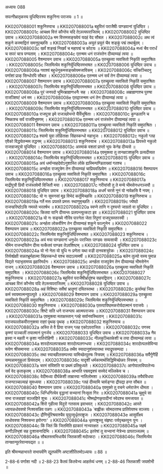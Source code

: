 अध्यायः 088

सपत्नीभ्रातृकस्य युधिष्ठिरस्य शकुनिना पराजयः ॥ 1 ॥

KK0207088001	शकुनिरुवाच ॥
KK0207088001a	बहुवित्तं पराजैषीः पाण्डवानां युधिष्ठिर ।
KK0207088001c	आचक्ष्व वित्तं कौन्तेय यदि तेऽस्त्यपराजितम् ॥
KK0207088002	युधिष्ठिर उवाच ॥
KK0207088002a	मम वित्तमसङ्ख्येयं यदहं वेद सौबल ।
KK0207088002c	अथ त्वं शकुने कस्माद्वित्तं समनुपृच्छसि ॥
KK0207088003a	अयुतं प्रयुतं चैव शङ्कुं पद्मं तथार्बुदम् ।
KK0207088003c	खर्वं शङ्खं निखर्वं च महापद्मं च कोटयः ॥
KK0207088004a	मध्यं चैव परार्धं च सपरं चात्र पण्यताम् ।
KK0207088004c	एतन्मम धनं राजंस्तेन दीव्याम्यहं त्वया ॥
KK0207088005	वैशम्पायन उवाच ॥
KK0207088005a	एतच्छ्रुत्वा व्यवसितो निकृतिं समुपाश्रितः ।
KK0207088005c	जितमित्येव शकुनिर्युधिष्ठिरमभाषत ॥
KK0207088006	युधिष्ठिर उवाच ॥
KK0207088006a	गवाश्वं बहुधेनूकमसङ्ख्येयमजाविकम् ।
KK0207088006c	यत्किञ्चिदनु पर्णाशां प्राक् सिन्धोरपि सौबल ।
KK0207088006e	एतन्मम धनं सर्वं तेन दीव्याम्यहं त्वया ॥
KK0207088007	वैशम्पायन उवाच ॥
KK0207088007a	एतच्छ्रुत्वा व्यवसितो निकृतिं समुपाश्रितः ।
KK0207088007c	जितमित्येव शकुनिर्युधिष्ठिरमभाषत ॥
KK0207088008	युधिष्ठिर उवाच ॥
KK0207088008a	पुरं जनपदो भूमिरब्राह्मणधनैः सह ।
KK0207088008c	अब्राह्मणाश्च पुरुषा राजञ्शिष्टं धनं मम ।
KK0207088008e	एतद्राजन्मम धनं तेन दीव्याम्यहं त्वया ॥
KK0207088009	वैशम्पायन उवाच ॥
KK0207088009a	एतच्छ्रुत्वा व्यवसितो निकृतिं समुपाश्रितः ।
KK0207088009c	जितमित्येव शकुनिर्युधिष्ठिरमभाषत ॥
KK0207088010	युधिष्ठिर उवाच ॥
KK0207088010a	राजपुत्रा इमे राजञ्छोभन्ते यैर्विभूषिताः ।
KK0207088010c	कुण्डलानि च निष्काश्च सर्वं राजविभूषणम् ।
KK0207088010e	एतन्मम धनं राजंस्तेन दीव्याम्यहं त्वया ॥
KK0207088011	वैशम्पायन उवाच ॥
KK0207088011a	एतच्छ्रुत्वा व्यवसितो निकृतिं समुपाश्रितः ।
KK0207088011c	जितमित्येव शकुनिर्युधिष्ठिरमभाषत ॥
KK0207088012	युधिष्ठिर उवाच ॥
KK0207088012a	श्यामो युवा लोहिताक्षः सिंहस्कन्धो महाभुजः ।
KK0207088012c	नकुलो ग्लह एवैको विद्ध्येतन्मम तद्धनम् ॥
KK0207088013	शकुनिरुवाच ।
KK0207088013a	प्रियस्ते नकुलो राजन्राजपुत्रो युधिष्ठिर ।
KK0207088013c	अस्माकं वशतां प्राप्तो भूयः केनेह दीव्यसे ॥
KK0207088014	वैशम्पायन उवाच ॥
KK0207088014a	एवमुक्त्वा तु तानक्षाञ्शकुनिः प्रत्यदीव्यत ।
KK0207088014c	जितमित्येव शकुनिर्युधिष्ठिरमभाषत ॥
KK0207088015	युधिष्ठिर उवाच ॥
KK0207088015a	अयं धर्मान्सहदेवोऽनुशास्ति लोके ह्यस्मिन्पण्डिताख्यां गतश्च ।
KK0207088015c	अनर्हता राजपुत्रेण तेन दीव्याम्यहं चाप्रियवत्प्रियेण ॥
KK0207088016	वैशम्पायन उवाच ॥
KK0207088016a	एतच्छ्रुत्वा व्यवसितो निकृतिं समुपाश्रितः ।
KK0207088016c	जितमित्येव शकुनिर्युधिष्ठिरमभाषत ॥
KK0207088017	शकुनिरुवाच ॥
KK0207088017a	माद्रीपुत्रौ प्रियौ राजंस्तवेमौ विजितौ मया ।
KK0207088017c	गरीयांसौ तु ते मन्ये भीमसेनधनञ्जयौ ॥
KK0207088018	युधिष्ठिर उवाच ।
KK0207088018a	अधर्मं चरसे नूनं यो नावेक्षसि वै नयम् ।
KK0207088018c	यो नः सुमनसां मूढ विभेदं कर्तुमिच्छसि ॥
KK0207088019	शकुनिरुवाच ॥
KK0207088019a	गर्ते मत्तः प्रपतते प्रमत्तः स्थाणुमृच्छति ।
KK0207088019c	ज्येष्ठो राजन्व्ररिष्ठोऽसि नमस्ते भरतर्षभ ॥
KK0207088020a	स्वप्ने तानि न दृश्यन्ते जाग्रतो वा युधिष्ठिर ।
KK0207088020c	कितवा यानि दीव्यन्तः प्रलपन्त्युत्कटा इव ॥
KK0207088021	युधिष्ठिर उवाच ॥
KK0207088021a	यो नः सङ्ख्ये नौरिव पारनेता जेता रिपूणां राजपुत्रस्तरस्वी ।
KK0207088021c	अनर्हता लोकवीरेण तेन दीव्याम्यहं शकुने फाल्गुनेन ॥
KK0207088022	वैशम्पायन उवाच ॥
KK0207088022a	एतच्छ्रुत्वा व्यवसितो निकृतिं समुपाश्रितः ।
KK0207088022c	जितमित्येव शकुनिर्युधिष्ठिरमभाषत ॥
KK0207088023	शकुनिरुवाच ।
KK0207088023a	अयं मया पाण्डवानां धनुर्धरः पराजितः पाण्डवः सव्यसाची ।
KK0207088023c	भीमेन राजन्दयितेन दीव्य यत्कैतवं पाण्डव तेऽवशिष्टम् ॥
KK0207088024	युधिष्ठिर उवाच ॥
KK0207088024a	यो नो नेता यो युधि नः प्रणेता यथा वज्री दानवशत्रुरेकः ।
KK0207088024c	तिर्यक्प्रेक्षी सन्नतभ्रूर्महात्मा सिंहस्कन्धो यश्च सदाऽत्यमर्षी ॥
KK0207088025a	बलेन तुल्यो यस्य पुमान्न विद्यते गदाभृतामग्र्य इहारिमर्दनः ।
KK0207088025c	अनर्हता राजपुत्रेण तेन दीव्याम्यहं भीमसेनेन राजन् ॥
KK0207088026	वैशम्पायन उवाच ॥
KK0207088026a	एतच्छ्रुत्वा व्यवसितो निकृतिं समुपाश्रितः ।
KK0207088026c	जितमित्येव शकुनिर्युधिष्ठिरमभाषत ॥
KK0207088027	शकुनिरुवाच ।
KK0207088027a	बहुवित्तं पराजैषीर्भ्रातॄंश्च सहयद्विपान् ।
KK0207088027c	आचक्ष्व वित्तं कौन्तेय यदि तेऽस्त्यपराजितम् ॥
KK0207088028	युधिष्ठिर उवाच ॥
KK0207088028a	अहं विशिष्टः सर्वेषां भ्रातॄणां दयितस्तथा ।
KK0207088028c	कुर्यामहं जितः कर्म स्वयमात्मन्युपल्पुते ॥
KK0207088029	वैशम्पायन उवाच ॥
KK0207088029a	एतच्छ्रुत्वा व्यवसितो निकृतिं समुपाश्रितः ।
KK0207088029c	जितमित्येव शकुनिर्युधिष्ठिरमभाषत ॥
KK0207088030	शकुनिरुवाच ।
KK0207088030a	एतत्पापिष्ठमकरोर्यदात्मानं पराजयेः ।
KK0207088030c	शिष्टे सति धने राजन्पाप आत्मपराजयः ॥
KK0207088031	वैशम्पायन उवाच ॥
KK0207088031a	एवमुक्त्वा मताक्षस्तान् ग्लहे सर्वानवस्थितान् ।
KK0207088031c	पराजयल्लोकवीरानुक्त्वा राज्ञां पृथक् पृथक् ॥
KK0207088032	शकुनिरुवाच ॥
KK0207088032a	अस्ति ते वै प्रिया राजन् ग्लह एकोऽपराजितः ।
KK0207088032c	पणस्व कृष्णां पाञ्चालीं तयात्मानं पुनर्जय ॥
KK0207088033	युधिष्ठिर उवाच ॥
KK0207088033a	नैव ह्रस्वा न महती न कृशा नातिरोहिणी ।
KK0207088033c	नीलकुञ्चितकेशी च तया दीव्याम्यहं त्वया ॥
KK0207088034a	शारदोत्पलपत्राक्ष्या शारदोत्पलगन्धया ।
KK0207088034c	शारदोत्पलसेविन्या रूपेण श्रीसमानया ॥
KK0207088035a	तथैव स्यादानुशंस्यात्तथा स्याद्रूपसम्पदा ।
KK0207088035c	तथा स्याच्छीलसम्पत्त्या यामिच्छेत्पुरुषः स्त्रियम् ॥
KK0207088036a	सर्वैर्गुणैर्हि सम्पन्नामनुकूलां प्रियंवदाम् ।
KK0207088036c	यादृशीं धर्मकामार्थसिद्धिमिच्छेन्नरः स्त्रियम् ॥
KK0207088037a	चरमं संविशति या प्रथमं प्रतिबुध्यते ।
KK0207088037c	आगोपालाविपालेभ्यः सर्वं वेद कृताकृतम् ॥
KK0207088038a	आभाति पद्मवद्वक्त्रं सस्वेदं मल्लिकेव च ।
KK0207088038c	वेदीमध्या दीर्घकेशी ताम्रास्या नातिलोमशा ॥
KK0207088039a	तयैवंविधया राजन्पाञ्चाल्याहं सुमध्यया ।
KK0207088039c	ग्लहं दीव्यामि चार्वङ्ग्या द्रौपद्या हन्त सौबल ॥
KK0207088040	वैशम्पायन उवाच ॥
KK0207088040a	एवमुक्ते तु वचने धर्मराजेन धीमता ।
KK0207088040c	धिग्धिगित्येव वृद्धानां सभ्यानां निःसृता गिरः ॥
KK0207088041a	चुक्षुभे सा सभा राजन्राज्ञां सञ्जज्ञिरे शुचः ।
KK0207088041c	भीष्मद्रोणकृपादीनां स्वेदश्च समजायत ॥
KK0207088042a	शिरो गृहीत्वा विदुरो गतसत्व इवाभवत् ।
KK0207088042c	आस्ते ध्यायन्नधोवक्त्रो निःश्वसन्निव पन्नगः ॥
KK0207088043a	`बाह्लीकः सोमदत्तश्च प्रातिपेयश्च सञ्जयः ।
KK0207088043c	द्रौणिर्भूरिश्रवाश्चैव युयुत्सुर्धृतराष्ट्रजः ।
KK0207088043e	आसुर्वीक्ष्य त्वधोवक्त्रा निश्वसन्त इवोरगाः' ॥
KK0207088044a	धृतराष्ट्रस्तु संहृष्टः पर्यपृच्छत्पुनः पुनः ।
KK0207088044c	किं जितं किं जितमिति ह्याकारं नाभ्यरक्षत ॥
KK0207088045a	जहर्ष कर्णोऽतिभृशं सह दुःशासनादिभिः ।
KK0207088045c	इतरेषां तु सभ्यानां नेत्रेभ्यः प्रापतञ्जलम् ॥
KK0207088046a	सौबलस्त्वभिधायैवं जितकाशी मदोत्कटः ।
KK0207088046c	जितमित्येव तानक्षान्पुररेवान्वपद्यत ॥ ॥

इति श्रीमन्महाभारते सभापर्वणि द्यूतपर्वणि अष्टाशीतितमोऽध्यायः ॥ 88 ॥

2-88-6 पर्णाशा नदी ॥ 2-88-23 कैतवं कितवेभ्य आहर्तव्यं धनम् ॥ 2-88-46 जितकाशी जयशोभी ॥
